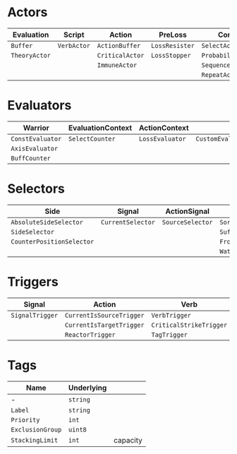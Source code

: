 # Actors

| Evaluation    | Script      | Action          | PreLoss        | Combo              |
|---------------|-------------|-----------------|----------------|--------------------|
| `Buffer`      | `VerbActor` | `ActionBuffer`  | `LossResister` | `SelectActor`      |
| `TheoryActor` |             | `CriticalActor` | `LossStopper`  | `ProbabilityActor` |
|               |             | `ImmuneActor`   |                | `SequenceActor`    |
|               |             |                 |                | `RepeatActor`      |

# Evaluators

| Warrior          | EvaluationContext | ActionContext   |                   | Combo        |
|------------------|-------------------|-----------------|-------------------|--------------|
| `ConstEvaluator` | `SelectCounter`   | `LossEvaluator` | `CustomEvaluator` | `Adder`      |
| `AxisEvaluator`  |                   |                 |                   | `Multiplier` |
| `BuffCounter`    |                   |                 |                   |              |

# Selectors

| Side                      | Signal            | ActionSignal     | Filter               | Combo              |
|---------------------------|-------------------|------------------|----------------------|--------------------|
| `AbsoluteSideSelector`    | `CurrentSelector` | `SourceSelector` | `SortSelector`       | `PipelineSelector` |
| `SideSelector`            |                   |                  | `SuffleSelector`     |                    |
| `CounterPositionSelector` |                   |                  | `FrontSelector`      |                    |
|                           |                   |                  | `WaterLevelSelector` |                    |

# Triggers

| Signal          | Action                   | Verb                    | Combo        |
|-----------------|--------------------------|-------------------------|--------------|
| `SignalTrigger` | `CurrentIsSourceTrigger` | `VerbTrigger`           | `AnyTrigger` |
|                 | `CurrentIsTargetTrigger` | `CriticalStrikeTrigger` | `FatTrigger` |
|                 | `ReactorTrigger`         | `TagTrigger`            |              |

# Tags

| Name             | Underlying |          |
|------------------|------------|----------|
| -                | `string`   |          |
| `Label`          | `string`   |          |
| `Priority`       | `int`      |          |
| `ExclusionGroup` | `uint8`    |          |
| `StackingLimit`  | `int`      | capacity |
